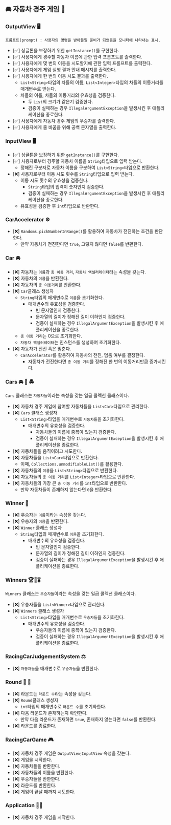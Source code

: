 ## 🚘 자동차 경주 게임 🚖

### OutputView 🖥️
`프롬프트(prompt) : 사용자의 명령을 받아들일 준비가 되었음을 모니터에 나타내는 표시.`

- [✅] 싱글톤을 보장하기 위한 `getInstance()`를 구현한다.
- [✅] 사용자에게 경주할 자동차 이름에 관한 입력 프롬프트를 출력한다.
- [✅] 사용자에게 몇 번의 이동을 시도할지에 관한 입력 프롬프트를 출력한다.
- [✅] 사용자에게 게임 실행 결과 안내 메시지를 출력한다. 
- [✅] 사용자에게 한 번의 이동 시도 결과를 출력한다.
  - `List<String>`타입의 차들의 이름, `List<Integer>`타입의 차들의 이동거리를 매개변수로 받는다.
  - 차들의 이름, 차들의 이동거리의 유효성을 검증한다.
    - 두 `List`의 크기가 같은기 검증한다.
    - 검증이 실패하는 경우 `IllegalArgumentException`을 발생시킨 후 애플리케이션을 종료한다.
- [✅] 사용자에게 자동차 경주 게임의 우승자를 출력한다.
- [✅] 사용자에게 줄 바꿈을 위해 공백 문자열을 출력한다.


### InputView 🖥️

* [✅] 싱글톤을 보장하기 위한 `getInstance()`를 구현한다.
* [✅] 사용자로부터 경주할 자동차 이름을 ```String```타입으로 입력 받는다.
  * 정해진 구분자로 자동차 이름을 구분하여 ```List<String>```타입으로 반환한다.
* [❌] 사용자로부터 이동 시도 횟수를 ```String```타입으로 입력 받는다.
  * 이동 시도 횟수의 유효성을 검증한다.
    *  ```String```타입의 입력이 숫자인지 검증한다.
    * 검증이 실패하는 경우 `IllegalArgumentException`을 발생시킨 후 애플리케이션을 종료한다.
  * 유효성을 검증한 후 ```int```타입으로 반환한다.


### CarAccelerator ⚙️

* [❌] `Randoms.pickNumberInRange()`를 활용하여 자동차가 전진하는 조건을 판단한다.
  * 만약 자동차가 전진한다면 `true`, 그렇지 않다면 `false`를 반환한다.


### Car 🚘
* [❌] 자동차는 `이름`과 `총 이동 거리`, `자동차 액셀러레이터`라는 속성을 갖는다.
* [❌] 자동차의 `이름`을 반환한다.
* [❌] 자동차의 `총 이동거리`를 반환한다.
* [❌] `Car`클래스 생성자
  * `String`타입의 매개변수로 `이름`을 초기화한다.
    * 매개변수의 유효성을 검증한다.
      * 빈 문자열인지 검증한다.
      * 문자열의 길이가 정해진 길이 이하인지 검증한다.
      * 검증이 실패하는 경우 `IllegalArgumentException`을 발생시킨 후 애플리케이션을 종료한다.
  * `총 이동 거리`는 0으로 초기화한다.
  * `자동차 액셀러레이터`는 인스턴스를 생성하여 초기화한다.
* [❌] 자동차가 전진 혹은 멈춘다.
  * `CarAccelerator`를 활용하여 자동차의 전진, 멈춤 여부를 결정한다.
    * 자동차가 전진한다면 `총 이동 거리`를 정해진 한 번의 이동거리만큼 증가시킨다.


### Cars 🚘 🚖 🚔
`Cars` 클래스는 `자동차들`이라는 속성을 갖는 일급 콜렉션 클래스이다.
* [❌] 자동차 경주 게임에 참여할 자동차들을 `List<Car>`타입으로 관리한다.
* [❌] `Cars` 클래스 생성자
  * `List<String>`타입을 매개변수로 `자동차들`을 초기화한다.
    * 매개변수의 유효성을 검증한다.
      * 자동차들의 이름에 중복이 있는지 검증한다.
      * 검증이 실패하는 경우 `IllegalArgumentException`을 발생시킨 후 애플리케이션을 종료한다.
* [❌] 자동차들을 움직이려고 시도한다.
* [❌] 자동차들을 `List<Car>`타입으로 반환한다.
  * 이때, `Collections.unmodifiableList()`를 활용한다.
* [❌] 자동차들의 `이름`을 `List<String>`타입으로 반환한다.
* [❌] 자동차들의 `총 이동 거리`를 `List<Integer>`타입으로 반환한다.
* [❌] 자동차들의 가장 큰 `총 이동 거리`를 `int`타입으로 반환한다.
  * 만약 자동차들이 존재하지 않는다면 `0`을 반환한다.

### Winner 🥇
* [❌] 우승자는 `이름`이라는 속성을 갖는다.
* [❌] 우승자의 `이름`을 반환한다.
* [❌] `Winner` 클래스 생성자
  * `String`타입의 매개변수로 `이름`을 초기화한다.
    * 매개변수의 유효성을 검증한다.
      * 빈 문자열인지 검증한다.
      * 문자열의 길이가 정해진 길이 이하인지 검증한다.
      * 검증이 실패하는 경우 `IllegalArgumentException`을 발생시킨 후 애플리케이션을 종료한다.


### Winners 🏆🏅🎖️
`Winners` 클래스는 `우승자들`이라는 속성을 갖는 일급 콜렉션 클래스이다.
* [❌] 우승자들을 `List<Winner>`타입으로 관리한다.
* [❌] `Winners` 클래스 생성자
  * `List<String>`타입을 매개변수로 `우승자들`을 초기화한다.
    * 매개변수의 유효성을 검증한다.
      * 우승자들의 이름에 중복이 있는지 검증한다.
      * 검증이 실패하는 경우 `IllegalArgumentException`을 발생시킨 후 애플리케이션을 종료한다.


### RacingCarJudgementSystem ⚖️

* [❌] `자동차들`을 매개변수로 `우승자들`을 반환한다.


### Round 🔢 🔄
* [❌] 라운드는 `라운드 수`라는 속성을 갖는다.
* [❌] `Round`클래스 생성자
  * `int`타입의 매개변수로 `라운드 수`를 초기화한다.
* [❌] 다음 라운드가 존재하는지 확인한다.
  * 만약 다음 라운드가 존재하면 `true`, 존재하지 않는다면 `false`를 반환한다.
* [❌] 라운드를 종료한다.


### RacingCarGame 🎮

* [❌] 자동차 경주 게임은 `OutputView`,`InputView` 속성을 갖는다.
* [❌] 게임을 시작한다.
* [❌] 자동차들을 반환한다.
* [❌] 자동차들의 이름을 반환한다.
* [❌] 우승자들을 반한한다.
* [❌] 라운드를 반환한다.
* [❌] 게임이 끝날 때까지 시도한다.


### Application 🧑‍💻
* [❌] 자동차 경주 게임을 시작한다.



















